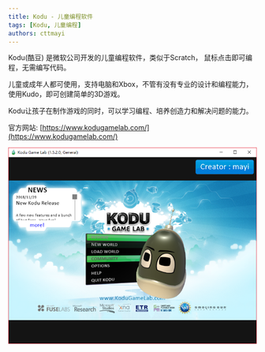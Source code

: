 ```yaml
---
title: Kodu - 儿童编程软件
tags: [Kodu, 儿童编程]
authors: cttmayi
---
```


Kodu(酷豆) 是微软公司开发的儿童编程软件，类似于Scratch， 鼠标点击即可编程，无需编写代码。  

儿童或成年人都可使用，支持电脑和Xbox，不管有没有专业的设计和编程能力，使用Kudo，即可创建简单的3D游戏。

Kodu让孩子在制作游戏的同时，可以学习编程、培养创造力和解决问题的能力。

官方网站: [https://www.kodugamelab.com/](https://www.kodugamelab.com/)

![image](./image-50c35573.png)
